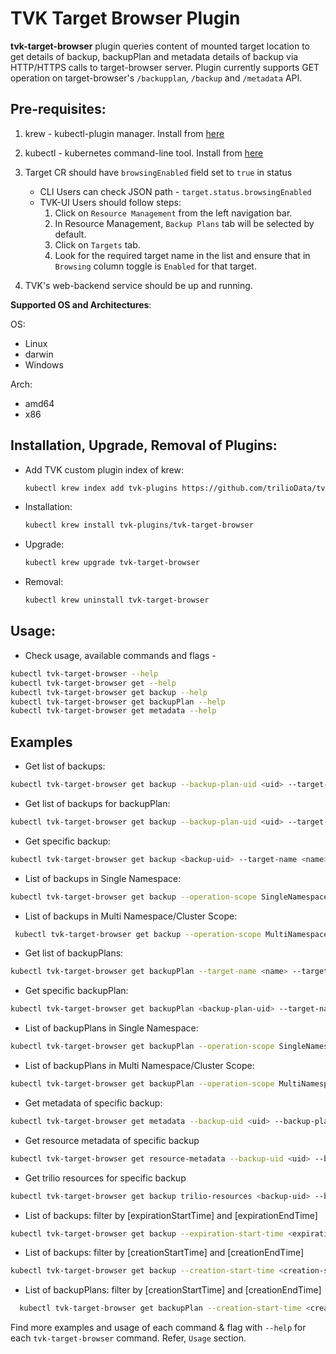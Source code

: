 # TVK Target Browser Plugin
  
  **tvk-target-browser** plugin queries content of mounted target location to get details of backup, backupPlan and
metadata details of backup via HTTP/HTTPS calls to target-browser server.
Plugin currently supports GET operation on target-browser's `/backupplan`, `/backup` and `/metadata` API.
 
## Pre-requisites:
  
  1. krew - kubectl-plugin manager. Install from [here](https://krew.sigs.k8s.io/docs/user-guide/setup/install/)
  2. kubectl - kubernetes command-line tool. Install from [here](https://kubernetes.io/docs/tasks/tools/install-kubectl/)
  3. Target CR should have `browsingEnabled` field set to `true` in status
     - CLI Users can check JSON path - `target.status.browsingEnabled`
     - TVK-UI Users should follow steps:
        1. Click on `Resource Management` from the left navigation bar.
        2. In Resource Management, `Backup Plans` tab will be selected by default.
        3. Click on `Targets` tab.
        4. Look for the required target name in the list and ensure that in `Browsing` column toggle is `Enabled` for that target.

  4. TVK's web-backend service should be up and running.

  **Supported OS and Architectures**:
  
  OS:
  - Linux
  - darwin
  - Windows
  
  Arch:
  - amd64
  - x86
  
  
## Installation, Upgrade, Removal of Plugins:
  
  - Add TVK custom plugin index of krew:
  
    ```bash
    kubectl krew index add tvk-plugins https://github.com/trilioData/tvk-plugins.git
    ```
  
  - Installation:
  
    ```bash
    kubectl krew install tvk-plugins/tvk-target-browser
    ```
  
  - Upgrade:
  
    ```bash
    kubectl krew upgrade tvk-target-browser
    ```
  
  - Removal:
  
    ```bash
    kubectl krew uninstall tvk-target-browser
    ```
  
## Usage:

- Check usage, available commands and flags -
```bash
kubectl tvk-target-browser --help
kubectl tvk-target-browser get --help
kubectl tvk-target-browser get backup --help
kubectl tvk-target-browser get backupPlan --help
kubectl tvk-target-browser get metadata --help
```

## Examples
  
  - Get list of backups:
  ```bash
  kubectl tvk-target-browser get backup --backup-plan-uid <uid> --target-name <name> --target-namespace <namespace>
  ```

 - Get list of backups for backupPlan:

  ```bash
  kubectl tvk-target-browser get backup --backup-plan-uid <uid> --target-name <name> --target-namespace <namespace>
  ```

  - Get specific backup:
  ```bash
  kubectl tvk-target-browser get backup <backup-uid> --target-name <name> --target-namespace <namespace>
  ```
  - List of backups in Single Namespace:
  ```bash
  kubectl tvk-target-browser get backup --operation-scope SingleNamespace --target-name <name> --target-namespace <namespace>
  ```
  - List of backups in Multi Namespace/Cluster Scope:
  ```bash
   kubectl tvk-target-browser get backup --operation-scope MultiNamespace --target-name <name> --target-namespace <namespace>
  ```

  - Get list of backupPlans:
  ```bash
  kubectl tvk-target-browser get backupPlan --target-name <name> --target-namespace <namespace>
  ```

  - Get specific backupPlan:
  ```bash
  kubectl tvk-target-browser get backupPlan <backup-plan-uid> --target-name <name> --target-namespace <namespace>
  ```
  - List of backupPlans in Single Namespace:
  ```bash
  kubectl tvk-target-browser get backupPlan --operation-scope SingleNamespace --target-name <name> --target-namespace <namespace>
  ```
  - List of backupPlans in Multi Namespace/Cluster Scope:
  ```bash
  kubectl tvk-target-browser get backupPlan --operation-scope MultiNamespace --target-name <name> --target-namespace <namespace>
  ```

  - Get metadata of specific backup:
  ```bash
  kubectl tvk-target-browser get metadata --backup-uid <uid> --backup-plan-uid <uid> --target-name <name> --target-namespace <namespace>
  ```

  - Get resource metadata of specific backup
  ```bash
  kubectl tvk-target-browser get resource-metadata --backup-uid <uid> --backup-plan-uid <uid> --target-name <name> --target-namespace <namespace> --group <group> --version <version> --kind <kind> --name <resource-name>
  ```

  - Get trilio resources for specific backup
  ```bash
  kubectl tvk-target-browser get backup trilio-resources <backup-uid> --backup-plan-uid <uid> --kinds ClusterBackupPlan,Backup,Hook --target-name <name> --target-namespace <namespace>
  ```

  - List of backups: filter by [expirationStartTime] and [expirationEndTime]
  ```bash
  kubectl tvk-target-browser get backup --expiration-start-time <expiration-start-time> --expiration-end-time <expiration-end-time> --target-name <name> --target-namespace <namespace>
  ```

  - List of backups: filter by [creationStartTime] and [creationEndTime]
  ```bash
  kubectl tvk-target-browser get backup --creation-start-time <creation-start-time> --creation-end-time <creation-end-time> --target-name <name> --target-namespace <namespace>
  ```

  - List of backupPlans: filter by [creationStartTime] and [creationEndTime]
```bash
  kubectl tvk-target-browser get backupPlan --creation-start-time <creation-start-time> --creation-end-time <creation-end-time>--target-name <name> --target-namespace <namespace>
```    

Find more examples and usage of each command & flag with `--help` for each `tvk-target-browser` command. Refer, `Usage` section.
